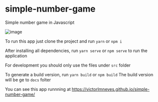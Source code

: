 # simple-number-game
Simple number game in Javascript

![image](https://user-images.githubusercontent.com/17341789/113832587-a8e32a80-9780-11eb-9708-41bc3d522963.png)


To run this app just clone the project and run `yarn` or `npm i`

After installing all dependencies, run `yarn serve` or `npm serve` to run the application

For development you should only use the files under `src` folder

To generate a build version, run `yarn build` or `npm build`
The build version will be ge to `docs` folter

You can see this app runnning at https://victorlmneves.github.io/simple-number-game/
